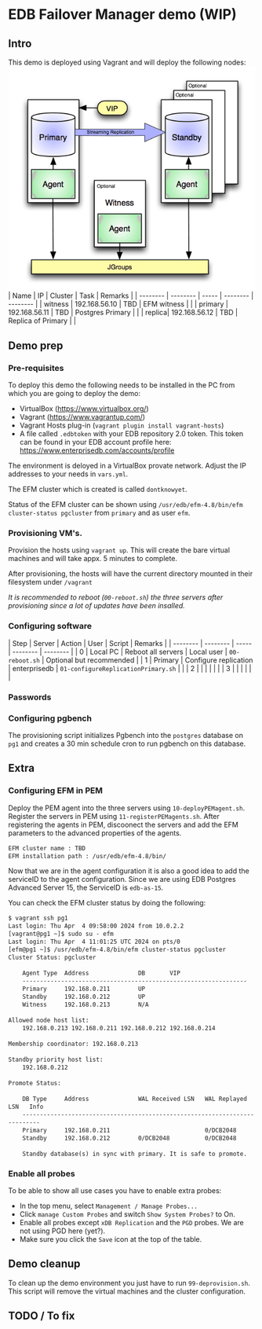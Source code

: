 # EDB Failover Manager demo (WIP)

## Intro
This demo is deployed using Vagrant and will deploy the following nodes:
![](images/arch.png)
| Name | IP | Cluster | Task | Remarks |
| -------- | -------- | ----- | -------- | -------- |
| witness | 192.168.56.10 | TBD | EFM witness |  |
| primary | 192.168.56.11 | TBD | Postgres Primary | |
| replica| 192.168.56.12 | TBD | Replica of Primary |  |

## Demo prep
### Pre-requisites
To deploy this demo the following needs to be installed in the PC from which you are going to deploy the demo:

- VirtualBox (https://www.virtualbox.org/)
- Vagrant (https://www.vagrantup.com/)
- Vagrant Hosts plug-in (`vagrant plugin install vagrant-hosts`)
- A file called `.edbtoken` with your EDB repository 2.0 token. This token can be found in your EDB account profile here: https://www.enterprisedb.com/accounts/profile

The environment is deloyed in a VirtualBox provate network. Adjust the IP addresses to your needs in `vars.yml`.

The EFM cluster which is created is called `dontknowyet`. 

Status of the EFM cluster can be shown using `/usr/edb/efm-4.8/bin/efm cluster-status pgcluster` from `primary` and as user `efm`.

### Provisioning VM's.
Provision the hosts using `vagrant up`. This will create the bare virtual machines and will take appx. 5 minutes to complete. 

After provisioning, the hosts will have the current directory mounted in their filesystem under `/vagrant`

*It is recommended to reboot (`00-reboot.sh`) the three servers after provisioning since a lot of updates have been insalled.*

### Configuring software
| Step | Server | Action | User | Script | Remarks |
| -------- | -------- | ----- | -------- | -------- |
| 0 | Local PC | Reboot all servers | Local user | `00-reboot.sh` | Optional but recommended |
| 1 | Primary | Configure replication | enterprisedb | `01-configureReplicationPrimary.sh` |  |
| 2 |  |  |  |  |  |
| 3 |  |  |  |  |  |

### Passwords

### Configuring pgbench
The provisioning script initializes Pgbench into the `postgres` database on `pg1` and creates a 30 min schedule cron to run pgbench on this database. 

## Extra
### Configuring EFM in PEM
Deploy the PEM agent into the three servers using `10-deployPEMagent.sh`.
Register the servers in PEM using `11-registerPEMagents.sh`.
After registering the agents in PEM, discoonect the servers and add the EFM parameters to the advanced properties of the agents. 
```
EFM cluster name : TBD
EFM installation path : /usr/edb/efm-4.8/bin/
```
Now that we are in the agent configuration it is also a good idea to add the serviceID to the agent configuration. Since we are using EDB Postgres Advanced Server 15, the ServiceID is `edb-as-15`.

You can check the EFM cluster status by doing the following:
```
$ vagrant ssh pg1
Last login: Thu Apr  4 09:58:00 2024 from 10.0.2.2
[vagrant@pg1 ~]$ sudo su - efm
Last login: Thu Apr  4 11:01:25 UTC 2024 on pts/0
[efm@pg1 ~]$ /usr/edb/efm-4.8/bin/efm cluster-status pgcluster
Cluster Status: pgcluster

	Agent Type  Address              DB       VIP
	----------------------------------------------------------------
	Primary     192.168.0.211        UP
	Standby     192.168.0.212        UP
	Witness     192.168.0.213        N/A

Allowed node host list:
	192.168.0.213 192.168.0.211 192.168.0.212 192.168.0.214

Membership coordinator: 192.168.0.213

Standby priority host list:
	192.168.0.212

Promote Status:

	DB Type     Address              WAL Received LSN   WAL Replayed LSN   Info
	---------------------------------------------------------------------------
	Primary     192.168.0.211                           0/DCB2048
	Standby     192.168.0.212        0/DCB2048          0/DCB2048

	Standby database(s) in sync with primary. It is safe to promote.
```

### Enable all probes
To be able to show all use cases you have to enable extra probes:
- In the top menu, select `Management / Manage Probes...`
- Click `manage Custom Probes` and switch `Show System Probes?` to On.
- Enable all probes except `xDB Replication` and the `PGD` probes. We are not using PGD here (yet?).
- Make sure you click the `Save` icon at the top of the table.

## Demo cleanup
To clean up the demo environment you just have to run `99-deprovision.sh`. This script will remove the virtual machines and the cluster configuration.

## TODO / To fix
